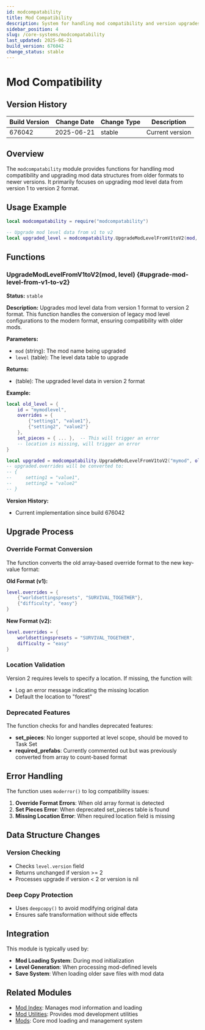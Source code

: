 ```yaml
---
id: modcompatability
title: Mod Compatibility
description: System for handling mod compatibility and version upgrades
sidebar_position: 4
slug: /core-systems/modcompatability
last_updated: 2025-06-21
build_version: 676042
change_status: stable
---
```


# Mod Compatibility

## Version History
| Build Version | Change Date | Change Type | Description |
|---|----|----|----|
| 676042 | 2025-06-21 | stable | Current version |

## Overview

The `modcompatability` module provides functions for handling mod compatibility and upgrading mod data structures from older formats to newer versions. It primarily focuses on upgrading mod level data from version 1 to version 2 format.

## Usage Example

```lua
local modcompatability = require("modcompatability")

-- Upgrade mod level data from v1 to v2
local upgraded_level = modcompatability.UpgradeModLevelFromV1toV2(mod, level_data)
```

## Functions

### UpgradeModLevelFromV1toV2(mod, level) {#upgrade-mod-level-from-v1-to-v2}

**Status:** `stable`

**Description:**
Upgrades mod level data from version 1 format to version 2 format. This function handles the conversion of legacy mod level configurations to the modern format, ensuring compatibility with older mods.

**Parameters:**
- `mod` (string): The mod name being upgraded
- `level` (table): The level data table to upgrade

**Returns:**
- (table): The upgraded level data in version 2 format

**Example:**
```lua
local old_level = {
    id = "mymodlevel",
    overrides = {
        {"setting1", "value1"},
        {"setting2", "value2"}
    },
    set_pieces = { ... },  -- This will trigger an error
    -- location is missing, will trigger an error
}

local upgraded = modcompatability.UpgradeModLevelFromV1toV2("mymod", old_level)
-- upgraded.overrides will be converted to:
-- {
--     setting1 = "value1",
--     setting2 = "value2"
-- }
```

**Version History:**
- Current implementation since build 676042

## Upgrade Process

### Override Format Conversion

The function converts the old array-based override format to the new key-value format:

**Old Format (v1):**
```lua
level.overrides = {
    {"worldsettingspresets", "SURVIVAL_TOGETHER"},
    {"difficulty", "easy"}
}
```

**New Format (v2):**
```lua
level.overrides = {
    worldsettingspresets = "SURVIVAL_TOGETHER",
    difficulty = "easy"
}
```

### Location Validation

Version 2 requires levels to specify a location. If missing, the function will:
- Log an error message indicating the missing location
- Default the location to "forest"

### Deprecated Features

The function checks for and handles deprecated features:
- **set_pieces**: No longer supported at level scope, should be moved to Task Set
- **required_prefabs**: Currently commented out but was previously converted from array to count-based format

## Error Handling

The function uses `moderror()` to log compatibility issues:

1. **Override Format Errors**: When old array format is detected
2. **Set Pieces Error**: When deprecated set_pieces table is found
3. **Missing Location Error**: When required location field is missing

## Data Structure Changes

### Version Checking
- Checks `level.version` field
- Returns unchanged if version >= 2
- Processes upgrade if version < 2 or version is nil

### Deep Copy Protection
- Uses `deepcopy()` to avoid modifying original data
- Ensures safe transformation without side effects

## Integration

This module is typically used by:
- **Mod Loading System**: During mod initialization
- **Level Generation**: When processing mod-defined levels
- **Save System**: When loading older save files with mod data

## Related Modules

- [Mod Index](./modindex.md): Manages mod information and loading
- [Mod Utilities](./modutil.md): Provides mod development utilities
- [Mods](./mods.md): Core mod loading and management system
